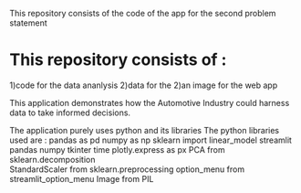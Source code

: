 This repository consists of the code of the app for the second problem statement 

# This repository consists of :
1)code for the data ananlysis 
2)data for the 
2)an image for the web app


This application demonstrates how the Automotive Industry could harness data to take informed decisions.

The application purely uses python and its libraries
The python libraries used are :
 pandas as pd 
 numpy as np
 sklearn import linear_model 
 streamlit 
 pandas 
 numpy 
 tkinter 
 time
 plotly.express as px
 PCA from sklearn.decomposition  
 StandardScaler from sklearn.preprocessing 
 option_menu from streamlit_option_menu 
 Image from PIL 

